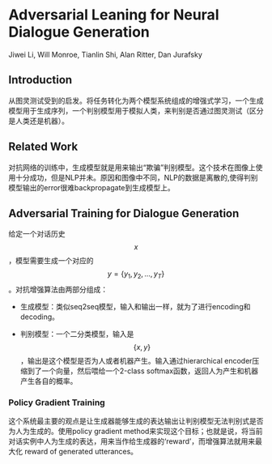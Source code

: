 # Adversarial Leaning for Neural Dialogue Generation

Jiwei Li, Will Monroe, Tianlin Shi, Alan Ritter, Dan Jurafsky

## Introduction

从图灵测试受到的启发。将任务转化为两个模型系统组成的增强式学习，一个生成模型用于生成序列，一个判别模型用于模拟人类，来判别是否通过图灵测试（区分是人类还是机器）。

## Related Work

对抗网络的训练中，生成模型就是用来输出“欺骗”判别模型。这个技术在图像上使用十分成功，但是NLP并未。原因和图像中不同，NLP的数据是离散的,使得判别模型输出的error很难backpropagate到生成模型上。

## Adversarial Training for Dialogue Generation

给定一个对话历史$$x$$，模型需要生成一个对应的$$y=\{y_1, y_2, ..., y_T\}$$。对抗增强算法由两部分组成：

+ 生成模型：类似seq2seq模型，输入和输出一样，就为了进行encoding和decoding。

+ 判别模型：一个二分类模型，输入是$$\{x,y\}$$，输出是这个模型是否为人或者机器产生。输入通过hierarchical encoder压缩到了一个向量，然后喂给一个2-class softmax函数，返回人为产生和机器产生各自的概率。

### Policy Gradient Training

这个系统最主要的观点是让生成器能够生成的表达输出让判别模型无法判别式是否为人为生成的。使用policy gradient method来实现这个目标；也就是说，将当前对话实例中人为生成的表达，用来当作给生成器的‘reward’，而增强算法就用来最大化 reward of generated utterances。

